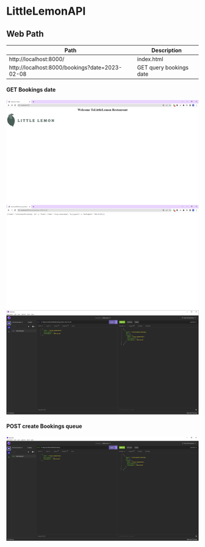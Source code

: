 ﻿# LittleLemonAPI


## Web Path ##

| Path    | Description |
| ------------- | ------------- |
| http://localhost:8000/  | index.html  |
| http://localhost:8000/bookings?date=2023-02-08  | GET query bookings date  |

#### GET Bookings date ####
![alt text](https://github.com/jkaewprateep/LittleLemonAPI/blob/main/HTML%20index.png)
![alt text](https://github.com/jkaewprateep/LittleLemonAPI/blob/main/GET%20reservation%20date.png)
![alt text](https://github.com/jkaewprateep/LittleLemonAPI/blob/main/GET%20reservation%20date%202.png)

#### POST create Bookings queue ####
![alt text](https://github.com/jkaewprateep/LittleLemonAPI/blob/main/POST%20create%20new%20booking%20queue.png)
